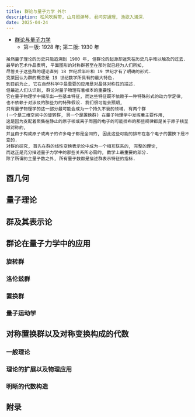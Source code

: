 ```yaml
---
title: 群论与量子力学 外尔
description: 松风吹解带, 山月照弹琴. 君问穷通理, 渔歌入浦深.
date: 2025-04-24
---
```


- [群论与量子力学](https://book.douban.com/subject/35886757/)
  - 第一版: 1928 年; 第二版: 1930 年

```
虽然量子理论的历史只能追溯到 1900 年, 但群论的起源却迷失在历史几乎难以触及的过去.
最早的艺术作品表明, 平面图形的对称群甚至在那时就已经为人们所知,
尽管关于这些群的理论直到 18 世纪后半叶和 19 世纪才有了明确的形式.
克莱因认为群的概念是 19 世纪数学所具有的最大特色.
到目前为止, 它在自然科学中最重要的应用是对晶体对称性的描述.
但最近人们认识到, 群论对量子物理有着根本的重要性.
它在量子物理学中揭示出一些基本特征, 而这些特征既不依赖于一种特殊形式的动力学定律,
也不依赖于对涉及的那些力的特殊假设. 我们很可能会预期,
只有量子物理学的这一部分最可能会成为一个持久不衰的领域. 有两个群
(一个是三维空间中的旋转群, 另一个是置换群) 在量子物理学中发挥着主要作用,
这是因为支配着聚集在静止的原子核或离子周围的电子的可能排布的那些规律都是关于原子核呈球对称的,
并且由于构成原子或离子的许多电子都是全同的, 因此这些可能的排布在各个电子的置换下是不变的.
对群的研究, 首先在群的线性变换表示论中成为一个相互联系的, 完整的理论,
而这正是充分描述量子力学中的那些关系所必需的, 数学上最重要的部分.
除了所谓的主量子数之外, 所有量子数都是描述群表示特征的指标.
```

## 酉几何

## 量子理论
## 群及其表示论

## 群论在量子力学中的应用

### 旋转群

### 洛伦兹群

### 置换群

### 量子运动学

## 对称置换群以及对称变换构成的代数

### 一般理论

### 理论的扩展以及物理应用

### 明晰的代数构造

## 附录
